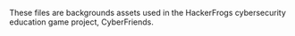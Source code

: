These files are backgrounds assets used in the HackerFrogs cybersecurity education game project, CyberFriends.
